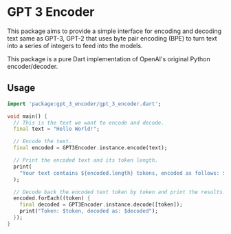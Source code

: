 # GPT 3 Encoder

This package aims to provide a simple interface for encoding and decoding text same as GPT-3, GPT-2 that uses byte pair encoding (BPE) to turn text into a series of integers to feed into the models.

This package is a pure Dart implementation of OpenAI's original Python encoder/decoder.

## Usage

```dart
import 'package:gpt_3_encoder/gpt_3_encoder.dart';

void main() {
  // This is the text we want to encode and decode.
  final text = "Hello World!";

  // Encode the text.
  final encoded = GPT3Encoder.instance.encode(text);

  // Print the encoded text and its token length. 
  print(
    "Your text contains ${encoded.length} tokens, encoded as follows: $encoded",
  );

  // Decode back the encoded text token by token and print the results.
  encoded.forEach((token) {
    final decoded = GPT3Encoder.instance.decode([token]);
    print("Token: $token, decoded as: $decoded");
  });
}
```

